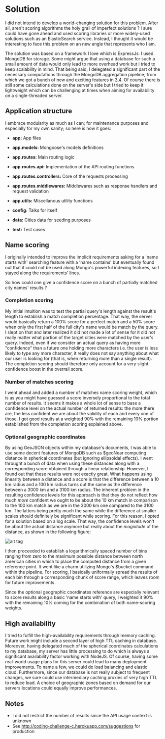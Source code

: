 # Solution

I did not intend to develop a world-changing solution for this problem. After all, aren't scoring algorithms the holy grail of imperfect solutions ? I sure could have gone ahead and used scoring libraries or more widely-used solutions such as an ElasticSearch service. Instead, I thought it would be interesting to face this problem on an new angle that represents who I am. 

The solution was based on a framework I love which is ExpressJs. I used MongoDB for storage. Some might argue that using a database for such a small amount of data would only lead to more overhead work but I tried to keep scalability in mind. That being said, I delegated a significant part of the necessary computations through the MongoDB aggregation pipeline, from which we got a bunch of new and exciting features in [3.4](https://docs.mongodb.com/manual/release-notes/3.4/#aggregation). Of course there is still some calculations done on the server's side but I tried to keep it lightweight which can be challenging at times when aiming for availability on a single-threaded server.

## Application structure

I embrace modularity as much as I can; for maintenance purposes and especially for my own sanity; so here is how it goes:

* **app:**
    App files

* **app.models:**
    Mongoose's models definitions

* **app.routes:**
    Main routing logic

* **app.routes.api:**
    Implementation of the API routing functions

* **app.routes.controllers:**
    Core of the requests processing

* **app.routes.middlewares:**
    Middlewares such as response handlers and request validation

* **app.utils:**
    Miscellanous utility functions

* **config:**
    Talks for itself

* **data:**
    Cities data for seeding purposes

* **test:**
    Test cases

## Name scoring

I originally intended to improve the implicit requirements asking for a 'name starts with' searching feature with a 'name contains' but eventually found out that it could not be used along Mongo's powerful indexing features, so I stayed along the requirements' lines.

So how could one give a confidence score on a bunch of partially matched city names' results ?

### Completion scoring

My initial intuition was to test the partial query's length against the result's length to establish a match completion percentage. That way, the server would basically return a 100% score for a perfect match and a 50% score when only the first half of the full city's name would be match by the query. I slept on that and later realized it did not made a lot of sense for it did not really matter what portion of the target cities were matched by the user's query. Indeed, even if we consider an actual query as having more "confidence" than a future one holding more characters i.e. the user is less likely to type any more character, it really does not say anything about what our user is looking for (that is, when returning more than a single result). The completion scoring should therefore only account for a very slight confidence boost in the overrall score.

### Number of matches scoring

I went ahead and added a number of matches name scoring weight, which is as you might have guessed a score inversely proportional to the total number of results. It seems it makes a whole lot of sense to base a confidence level on the actual number of returned results: the more there are, the less confident we are about the validity of each and every one of those. I got good results at a weighted 90% with the remaining 10% portion established from the completion scoring explained above.

### Optional geographic coordinates

By using GeoJSON objects within my database's documents, I was able to use some decent features of MongoDB such as $geoNear computing distance in spherical coordinates (but ignoring ellipsoidal effects). I went throught a bunch of data when using these distances along with a corresponding score obtained through a linear relationship. However, I found out that these results were not exactly great. What happens using linearity between a distance and a score is that the difference between a 10 km radius and a 100 km radius turns out the same as the difference between a 3000 km and a 3100 km radius. The inherent problem in the resulting confidence levels for this approach is that they do not reflect how much *more* confident we ought to be about the 10 km match in comparison to the 100 km match as we are in the 3000 km one compared to the 3100 km. The latters being pretty much the same while the difference at smaller scales should definitely be significant while scoring. For this reason, I opted for a solution based on a log scale. That way, the confidence levels won't be about the actual distance anymore but really about the *magnitude* of the distance, as shown in the following figure:

![alt tag](http://res.cloudinary.com/retrogamerz/image/upload/c_scale,w_400/v1494132311/joel/misc/logscale_radiuses.png)

I then proceeded to establish a logarithmically spaced number of bins ranging from zero to the maximum possible distance between north american cities in which to place the computed distance from a given reference point. It went like a charm utilizing Mongo's $bucket command within the pipeline. For scoring, I basically uniformally spread the results of each bin through a corresponding chunk of score range, which leaves room for future improvements.

Since the optional geographic coordinates reference are especially relevant to score results along a basic 'name starts with' query, I weighted it 90% with the remaining 10% coming for the combination of both name-scoring weights.

## High availability

I tried to fulfill the high-availability requirements through memory caching. Future work might include a second layer of high TTL caching in database. Moreover, having delegated much of the spherical coordinates calculations to my database, my server has little processing to do which is always a significant availability factor working with NodeJS. Of course, having some real-world usage plans for this server could lead to many deployment improvements. To name a few, we could do load balancing and elastic cloud. Furthermore, since our database is not really subject to frequent changes, we sure could use intermediary caching proxies of very high TTL to reduce load. A choice of geographic zones based on demand for our servers locations could equally improve performances.

## Notes

- I did not restrict the number of results since the API usage context is unknown
- See http://coding-challenge-c.herokuapp.com/suggestions for production
